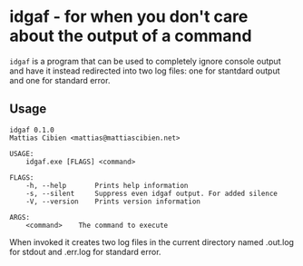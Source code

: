 # idgaf - for when you don't care about the output of a command

`idgaf` is a program that can be used to completely ignore console output
and have it instead redirected into two log files: one for stantdard output and one for standard error.

## Usage

```
idgaf 0.1.0
Mattias Cibien <mattias@mattiascibien.net>

USAGE:
    idgaf.exe [FLAGS] <command>

FLAGS:
    -h, --help       Prints help information
    -s, --silent     Suppress even idgaf output. For added silence
    -V, --version    Prints version information

ARGS:
    <command>    The command to execute
```

When invoked it creates two log files in the current directory named <command>.out.log for stdout and <command>.err.log for standard error.
